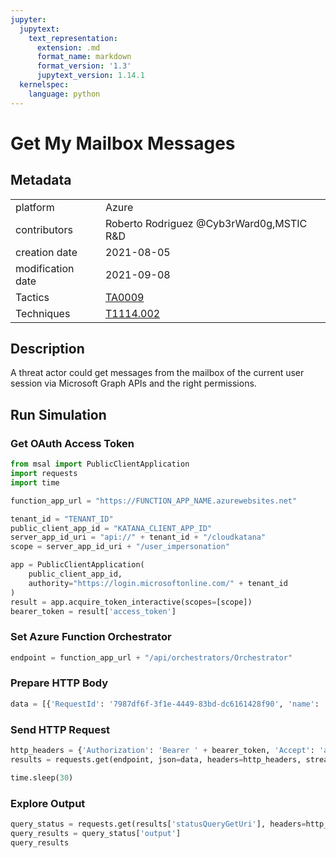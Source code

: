 ```yaml
---
jupyter:
  jupytext:
    text_representation:
      extension: .md
      format_name: markdown
      format_version: '1.3'
      jupytext_version: 1.14.1
  kernelspec:
    language: python
---
```


# Get My Mailbox Messages


## Metadata



|                   |    |
|:------------------|:---|
| platform          | Azure |
| contributors      | Roberto Rodriguez @Cyb3rWard0g,MSTIC R&D |
| creation date     | 2021-08-05 |
| modification date | 2021-09-08 |
| Tactics           | [TA0009](https://attack.mitre.org/tactics/TA0009) |
| Techniques        | [T1114.002](https://attack.mitre.org/techniques/T1114/002) |


## Description
A threat actor could get messages from the mailbox of the current user session via Microsoft Graph APIs and the right permissions.



## Run Simulation


### Get OAuth Access Token

```python
from msal import PublicClientApplication
import requests
import time

function_app_url = "https://FUNCTION_APP_NAME.azurewebsites.net"

tenant_id = "TENANT_ID"
public_client_app_id = "KATANA_CLIENT_APP_ID"
server_app_id_uri = "api://" + tenant_id + "/cloudkatana"
scope = server_app_id_uri + "/user_impersonation"

app = PublicClientApplication(
    public_client_app_id,
    authority="https://login.microsoftonline.com/" + tenant_id
)
result = app.acquire_token_interactive(scopes=[scope])
bearer_token = result['access_token']
```

### Set Azure Function Orchestrator

```python
endpoint = function_app_url + "/api/orchestrators/Orchestrator"
```

### Prepare HTTP Body

```python
data = [{'RequestId': '7987df6f-3f1e-4449-83bd-dc6161428f90', 'name': 'Get My Mailbox Messages', 'metadata': {'creationDate': '2021-08-05', 'modificationDate': '2021-09-08', 'description': 'A threat actor could get messages from the mailbox of the current user session via Microsoft Graph APIs and the right permissions.\n', 'contributors': ['Roberto Rodriguez @Cyb3rWard0g', 'MSTIC R&D'], 'mitreAttack': [{'technique': 'T1114.002', 'tactics': ['TA0009']}]}, 'steps': [{'schema': 'atomic', 'id': '24d6a76e-8bb9-4f95-9c52-03eaa1cf6b66', 'name': 'Get My Mailbox Messages', 'metadata': {'creationDate': '2021-08-05', 'modificationDate': '2021-09-08', 'description': 'A threat actor could get messages from the mailbox of the current user session via Microsoft Graph APIs and the right permissions.\n', 'contributors': ['Roberto Rodriguez @Cyb3rWard0g', 'MSTIC R&D'], 'mitreAttack': [{'technique': 'T1114.002', 'tactics': ['TA0009']}]}, 'authorization': [{'resource': 'https://graph.microsoft.com/', 'permissionsType': 'delegated', 'permissions': ['Mail.Read']}], 'execution': {'type': 'ScriptModule', 'platform': 'Azure', 'executor': 'PowerShell', 'module': {'name': 'CloudKatanaAbilities', 'version': 1.0, 'function': 'Get-CKMyMailboxMessages'}, 'parameters': {'mailFolder': 'Inbox', 'selectFields': 'subject,sender,from,toRecipients,ccRecipients,replyTo,sentDateTime,id,hasAttachments,importance,bodyPreview,isRead,body,parentFolderId', 'pageSize': 10, 'orderBy': 'receivedDateTime', 'sortBy': 'desc'}}, 'file_name': 'get_my_mailbox_messages', 'number': 1}]}]
```

### Send HTTP Request

```python
http_headers = {'Authorization': 'Bearer ' + bearer_token, 'Accept': 'application/json','Content-Type': 'application/json'}
results = requests.get(endpoint, json=data, headers=http_headers, stream=False).json()

time.sleep(30)
```

### Explore Output

```python
query_status = requests.get(results['statusQueryGetUri'], headers=http_headers, stream=False).json()
query_results = query_status['output']
query_results
```
